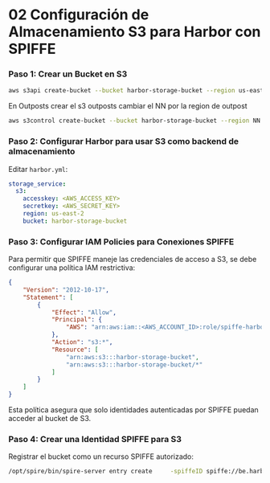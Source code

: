 # **02 Configuración de Almacenamiento S3 para Harbor con SPIFFE**

### **Paso 1: Crear un Bucket en S3**

```sh
aws s3api create-bucket --bucket harbor-storage-bucket --region us-east-2
```
En Outposts crear el s3 outposts cambiar el NN por la region de outpost
```sh
aws s3control create-bucket --bucket harbor-storage-bucket --region NN 
```

### **Paso 2: Configurar Harbor para usar S3 como backend de almacenamiento**

Editar `harbor.yml`:

```yaml
storage_service:
  s3:
    accesskey: <AWS_ACCESS_KEY>
    secretkey: <AWS_SECRET_KEY>
    region: us-east-2
    bucket: harbor-storage-bucket
```

### **Paso 3: Configurar IAM Policies para Conexiones SPIFFE**

Para permitir que SPIFFE maneje las credenciales de acceso a S3, se debe configurar una política IAM restrictiva:

```json
{
    "Version": "2012-10-17",
    "Statement": [
        {
            "Effect": "Allow",
            "Principal": {
                "AWS": "arn:aws:iam::<AWS_ACCOUNT_ID>:role/spiffe-harbor-role"
            },
            "Action": "s3:*",
            "Resource": [
                "arn:aws:s3:::harbor-storage-bucket",
                "arn:aws:s3:::harbor-storage-bucket/*"
            ]
        }
    ]
}
```

Esta política asegura que solo identidades autenticadas por SPIFFE puedan acceder al bucket de S3.

### **Paso 4: Crear una Identidad SPIFFE para S3**

Registrar el bucket como un recurso SPIFFE autorizado:

```sh
/opt/spire/bin/spire-server entry create     -spiffeID spiffe://be.harbor/s3     -parentID spiffe://be.harbor/node     -selector aws:iam_role:spiffe-harbor-role
```
